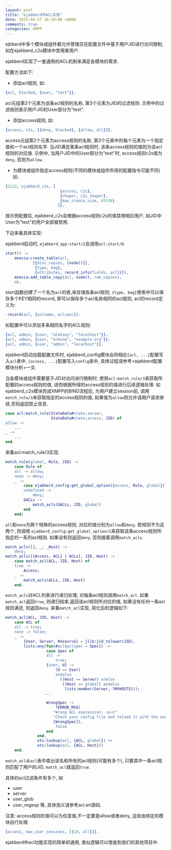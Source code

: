 ```yaml
---
layout: post
title: "ejabberd中ACL实现"
date: 2015-04-27 16:10:08 +0800
comments: true
categories: XMPP
---
```


ejbberd中多个模块或组件都允许管理员在配置文件中基于用户JID进行访问限制, 如在ejabberd_c2s模块中禁用某用户.

ejabberd实现了一套通用的ACL机制来满足各模块的需求.

配置方法如下:

* 添加acl规则, 如:
```erlang
{acl, blocked, {user, "test"}}.
```
acl元组第2个元素为该条acl规则的名称, 第3个元素为JID的过滤规则. 示例中的过滤规则表示用户JID的User部分为"test".

* 添加access规则, 如:
```erlang
{access, c2s, [{deny, blocked}, {allow, all}]}.
```
access元组第2个元素为access规则的名称, 第3个元素中的每个元素为一个指定值和一个acl规则名字.
当JID满足某条acl规则时, 该条access规则的值则为该acl规则的对应值. 示例中, 当用户JID中的User部分为"test"时, access规则c2s值为`deny`, 否则为`allow`.

* 为模块或组件指定access规则(不同的模块或组件所用的配置指令可能不同) 如:
```erlang
{5222, ejabberd_c2s, [
                        {access, c2s},
                        {shaper, c2s_shaper},
                        {max_stanza_size, 65536}
                       ]}.
```
按示例配置后, ejabberd_c2s会根据access规则c2s的值禁用相应用户, 如JID中User为"test"的用户全部被禁用.

<!--more-->
下边来看具体实现:

ejabberd启动时, `ejabberd_app:start/2`会调用`acl:start/0`.
```erlang
start() ->
    mnesia:create_table(acl,
            [{disc_copies, [node()]},
             {type, bag},
             {attributes, record_info(fields, acl)}]),
    mnesia:add_table_copy(acl, node(), ram_copies),
    ok.
```
start函数创建了一个名为`acl`的表,来存储各条acl规则, `{type, bag}`使表中可以保存多个KEY相同的record, 即可以保存多个acl名称相同的acl规则, acl的record定义为:
```erlang
-record(acl, {aclname, aclspec}).
```
如配置中可以添加多条相同名字的ACL规则:
```erlang
{acl, admin, {user, "aleksey", "localhost"}}.
{acl, admin, {user, "ermine", "example.org"}}.
{acl, admin, {user, "admin", "localhost"}}.
```
ejabberd启动加载配置文件时, ejabberd_config模块会将相应`{acl, ...}`配置写入`acl`表中, `{access, ...}`配置写入`config`表中, 具体过程请参考<ejabberd配置模块分析>一文.

当各模块或组件需要基于JID对访问进行限制时, 使用`acl:match_rule/3`来获取所配置的access规则的值, 进而根据所得的access规则的值进行后续逻辑处理. 如ejabberd_c2s模块完成XMPP的BIND流程后, 为用户建立session前, 调用`match_rule/3`来获取指定的access规则的值, 如果值为`allow`则允许请用户请求继续,否则返回禁止信息.
```erlang
case acl:match_rule(StateData#state.server,
                    StateData#state.access, JID) of
allow ->
    ...
_ ->
    ...
end.
```
来看acl:match_rule/3实现:
```erlang
match_rule(global, Rule, JID) ->
    case Rule of
    all -> allow;
    none -> deny;
    _ ->
        case ejabberd_config:get_global_option({access, Rule, global}) of
        undefined ->
            deny;
        GACLs ->
            match_acls(GACLs, JID, global)
        end
    end;
```
`all`和`none`为两个特殊的access规则, 对应的值分别为`allow`和`deny`. 若规则不为这两个, 则调用
`ejabberd_config:get_global_option/1`来获取该条access规则所指定的一系列acl规则.
如果没有则返回`deny`, 否则接着调用`match_acls`.
```erlang
match_acls([], _, _Host) ->
    deny;
match_acls([{Access, ACL} | ACLs], JID, Host) ->
    case match_acl(ACL, JID, Host) of
    true ->
        Access;
    _ ->
        match_acls(ACLs, JID, Host)
    end.
```
`match_acls`对ACL列表进行递归处理, 对每条acl规则调用`match_acl`. 如果`match_acl`返回`true`, 则递归结束,返回该acl规则所对应的值, 如果没有任何一条acl规则满足, 则返回`deny`.
来看`match_acl`实现, 简化后的逻辑如下:
```erlang
match_acl(ACL, JID, Host) ->
    case ACL of
    all -> true;
    none -> false;
    _ ->
        {User, Server, Resource} = jlib:jid_tolower(JID),
        lists:any(fun(#acl{aclspec = Spec}) ->
                  case Spec of
                  all ->
                      true;
                  {user, U} ->
                      (U == User)
                      andalso
                        ((Host == Server) orelse
                         ((Host == global) andalso
                          lists:member(Server, ?MYHOSTS)));
                 ...

                  WrongSpec ->
                      ?ERROR_MSG(
                     "Wrong ACL expression: ~p~n"
                     "Check your config file and reload it with the override_acls option enabled",
                     [WrongSpec]),
                      false
                  end
              end,
              ets:lookup(acl, {ACL, global}) ++
              ets:lookup(acl, {ACL, Host}))
    end.
```
`match_acl`从`acl`表中查出该名称所有的acl规则(可能有多个), 只要其中一条acl规则匹配了用户的JID, `match_acl`就返回`true`.

具体的acl过滤条件有多个, 如
- user
- server
- user_glob
- user_regexp
等, 具体涵义请参考acl.erl源码.

注意: access规则的值可以为任意值,不一定要是allow或者deny, 这些由特定的模块自行处理.
```erlang
{access, max_user_sessions, [{10, all}]}.
```
ejabberd中acl功能实现的简单却通用, 类似逻辑可以借鉴到我们的其他项目中.
